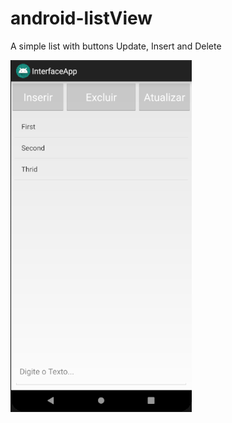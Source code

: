 # android-listView
A simple list with buttons Update, Insert and Delete

![alt text](https://github.com/felipe-negri/android-listView/blob/master/imag%201.png)
